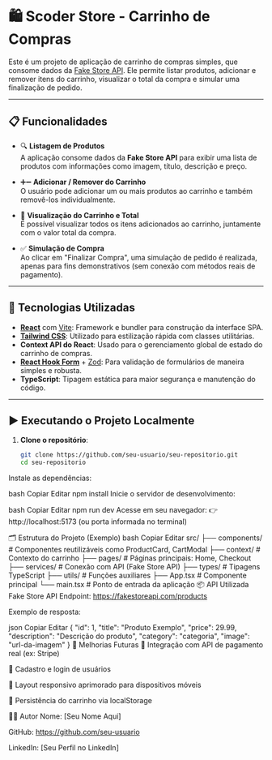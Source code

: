 # 🛍 Scoder Store - Carrinho de Compras

Este é um projeto de aplicação de carrinho de compras simples, que consome dados da [Fake Store API](https://fakestoreapi.com/). Ele permite listar produtos, adicionar e remover itens do carrinho, visualizar o total da compra e simular uma finalização de pedido.

---

## 📋 Funcionalidades

- 🔍 **Listagem de Produtos**  
  A aplicação consome dados da **Fake Store API** para exibir uma lista de produtos com informações como imagem, título, descrição e preço.

- ➕➖ **Adicionar / Remover do Carrinho**  
  O usuário pode adicionar um ou mais produtos ao carrinho e também removê-los individualmente.

- 🧾 **Visualização do Carrinho e Total**  
  É possível visualizar todos os itens adicionados ao carrinho, juntamente com o valor total da compra.

- ✅ **Simulação de Compra**  
  Ao clicar em "Finalizar Compra", uma simulação de pedido é realizada, apenas para fins demonstrativos (sem conexão com métodos reais de pagamento).

---

## 🧰 Tecnologias Utilizadas

- **[React](https://reactjs.org/)** com [Vite](https://vitejs.dev/): Framework e bundler para construção da interface SPA.
- **[Tailwind CSS](https://tailwindcss.com/)**: Utilizado para estilização rápida com classes utilitárias.
- **Context API do React**: Usado para o gerenciamento global de estado do carrinho de compras.
- **[React Hook Form](https://react-hook-form.com/)** + [Zod](https://zod.dev/): Para validação de formulários de maneira simples e robusta.
- **TypeScript**: Tipagem estática para maior segurança e manutenção do código.

---

## ▶️ Executando o Projeto Localmente

1. **Clone o repositório**:
   ```bash
   git clone https://github.com/seu-usuario/seu-repositorio.git
   cd seu-repositorio
Instale as dependências:

bash
Copiar
Editar
npm install
Inicie o servidor de desenvolvimento:

bash
Copiar
Editar
npm run dev
Acesse em seu navegador:
👉 http://localhost:5173 (ou porta informada no terminal)

🗂 Estrutura do Projeto (Exemplo)
bash
Copiar
Editar
src/
├── components/        # Componentes reutilizáveis como ProductCard, CartModal
├── context/           # Contexto do carrinho
├── pages/             # Páginas principais: Home, Checkout
├── services/          # Conexão com API (Fake Store API)
├── types/             # Tipagens TypeScript
├── utils/             # Funções auxiliares
├── App.tsx            # Componente principal
└── main.tsx           # Ponto de entrada da aplicação
📦 API Utilizada
Fake Store API
Endpoint: https://fakestoreapi.com/products

Exemplo de resposta:

json
Copiar
Editar
{
  "id": 1,
  "title": "Produto Exemplo",
  "price": 29.99,
  "description": "Descrição do produto",
  "category": "categoria",
  "image": "url-da-imagem"
}
📌 Melhorias Futuras
🧾 Integração com API de pagamento real (ex: Stripe)

👤 Cadastro e login de usuários

📱 Layout responsivo aprimorado para dispositivos móveis

🛒 Persistência do carrinho via localStorage

👨‍💻 Autor
Nome: [Seu Nome Aqui]

GitHub: https://github.com/seu-usuario

LinkedIn: [Seu Perfil no LinkedIn]
